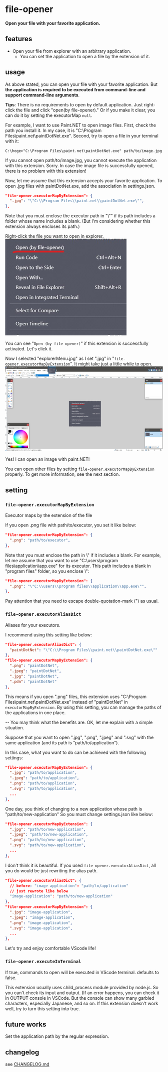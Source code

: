 # file-opener

**Open your file with your favorite application.**

## features

- Open your file from explorer with an arbitrary application.
  - You can set the application to open a file by the extension of it.

## usage

As above stated, you can open your file with your favorite application.
But **the application is required to be executed from command-line and support command-line arguments**.


**Tips**:
There is no requirements to open by default application.
Just right-click the file and click "open(by file-opener)."
Or if you make it clear, you can do it by setting the executorMap `null`.


For example, I want to use Paint.NET to open image files.
First, check the path you install it. In my case, it is "C:\Program Files\paint.net\paintDotNet.exe".
Second, try to open a file in your terminal with it:

```
C:\hoge>"C:\Program Files\paint.net\paintDotNet.exe" path/to/image.jpg
```

If you cannot open path/to/image.jpg, you cannot execute the application with this extension. Sorry.
In case the image file is successfully opened, there is no problem with this extension!

Now, let me assume that this extension accepts your favorite application.
To open .jpg files with paintDotNet.exe, add the association in settings.json.

```settings.json
"file-opener.executorMapByExtension": {
  ".jpg": "\"C:\\Program Files\\paint.net\\paintDotNet.exe\"",
},
```

Note that you must enclose the executor path in "\\"" if its path includes a folder whose name includes a blank.
(But I'm considering whether this extension always encloses its path.)

Right-click the file you want to open in explorer.
![explorer-menu](./image/explorerMenu.jpg)

You can see "`Open (by file-opener)`" if this extension is successfully activated.
Let's click it.

Now I selected "explorerMenu.jpg" as I set ".jpg" in "`file-opener.executorMapByExtension`".
It might take just a little while to open.
![open-paintDotNet](./image/open-example.jpg)

Yes! I can open an image with paint.NET!

You can open other files by setting `file-opener.executorMapByExtension` properly. To get more information, see the next section.


## setting

### `file-opener.executorMapByExtension`

Executor maps by the extension of the file

If you open .png file with path/to/executor, you set it like below:

```settings.json
"file-opener.executorMapByExtension": {
  ".png": "path/to/executor",
},
```

Note that you must enclose the path in \\" if it includes a blank.
For example, let me assume that you want to use "C:\\users\\program files\\application\\app.exe" for its executor.
This path includes a blank in "program files" folder, so you enclose \\":

```settings.json
"file-opener.executorMapByExtension": {
  ".png": "\"C:\\users\\program files\\application\\app.exe\"",
},
```

Pay attention that you need to escape double-quotation-mark (") as usual.

### `file-opener.executorAliasDict`

Aliases for your executors.

I recommend using this setting like below:

```settings.json
"file-opener.executorAliasDict": {
  "paintDotNet": "\"C:\\Program Files\\paint.net\\paintDotNet.exe\""
},
"file-opener.executorMapByExtension": {
  ".png": "paintDotNet",
  ".jpeg": "paintDotNet",
  ".jpg": "paintDotNet",
  ".pdn": "paintDotNet"
},
```

This means if you open ".png" files, this extension uses "C:\\Program Files\\paint.net\\paintDotNet.exe" instead of "paintDotNet" in `executorMapByExtension`.
By using this setting, you can manage the paths of the applications in one place.

-- You may think what the benefits are.
OK, let me explain with a simple situation.

Suppose that you want to open ".jpg", ".png", ".jpeg" and ".svg" with the same application (and its path is "path/to/application").

In this case, what you want to do can be achieved with the following settings:

```settings.json
"file-opener.executorMapByExtension": {
  ".jpg": "path/to/application",
  ".jpeg": "path/to/application",
  ".png": "path/to/application",
  ".svg": "path/to/application",
  ...
},
```

One day, you think of changing to a new application whose path is "path/to/new-application"
So you must change settings.json like below:

```settings.json
"file-opener.executorMapByExtension": {
  ".jpg": "path/to/new-application",
  ".jpeg": "path/to/new-application",
  ".png": "path/to/new-application",
  ".svg": "path/to/new-application",
  ...
},
```

I don't think it is beautiful.
If you used `file-opener.executorAliasDict`, all you do would be just rewriting the alias path.
```settings.json
"file-opener.executorAliasDict": {
  // before: "image-application": "path/to/application"
  // just rewrote like below
  "image-application": "path/to/new-application"
},
"file-opener.executorMapByExtension": {
  ".jpg": "image-application",
  ".jpeg": "image-application",
  ".png": "image-application",
  ".svg": "image-application",
  ...
},
```

Let's try and enjoy comfortable VScode life!

### `file-opener.executeInTerminal`

If true, commands to open will be executed in VScode terminal.
defaults to false.

This extension usually uses child_process module provided by node.js.
So you can't check its input and output.
(If an error happens, you can check it in OUTPUT console in VSCode. But the console can show many garbled characters, especially Japanese, and so on.
If this extension doesn't work well, try to turn this setting into true.

## future works

Set the application path by the regular expression.

## changelog

see [CHANGELOG.md](./CHANGELOG.md)

